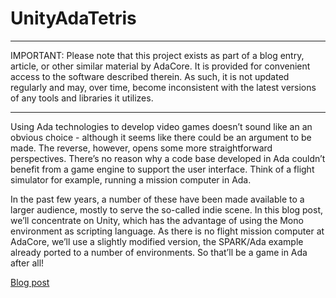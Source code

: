 # UnityAdaTetris

---

IMPORTANT: Please note that this project exists as part of a blog entry,
article, or other similar material by AdaCore. It is provided for
convenient access to the software described therein. As such, it is not
updated regularly and may, over time, become inconsistent with the
latest versions of any tools and libraries it utilizes.

---

Using Ada technologies to develop video games doesn’t sound like an an obvious choice - although it seems like there could be an argument to be made. The reverse, however, opens some more straightforward perspectives. There’s no reason why a code base developed in Ada couldn’t benefit from a game engine to support the user interface. Think of a flight simulator for example, running a mission computer in Ada.

In the past few years, a number of these have been made available to a larger audience, mostly to serve the so-called indie scene. In this blog post, we’ll concentrate on Unity, which has the advantage of using the Mono environment as scripting language. As there is no flight mission computer at AdaCore, we’ll use a slightly modified version, the SPARK/Ada example already ported to a number of environments. So that’ll be a game in Ada after all!


[Blog post](http://blog.adacore.com/unity-ada)
